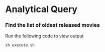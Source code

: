 # Analytical Query 

### Find the list of oldest released movies

Run the following code to view output

```
sh execute.sh
```
